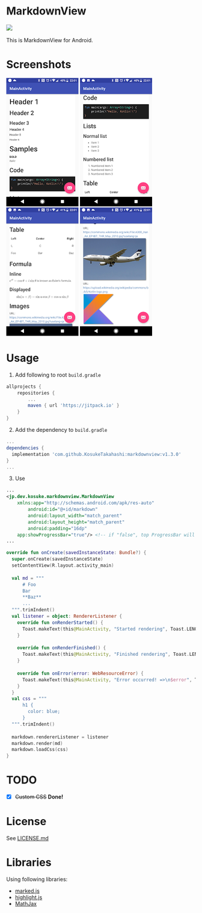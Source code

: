 # MarkdownView
[![](https://jitpack.io/v/KosukeTakahashi/markdownview.svg)](https://jitpack.io/#KosukeTakahashi/markdownview)

This is MarkdownView for Android.

# Screenshots
![img](images/1.png)
![img](images/2.png)
![img](images/3.png)
![img](images/4.png)

# Usage
1. Add following to root `build.gradle`
```groovy
allprojects {
	repositories {
		...
		maven { url 'https://jitpack.io' }
	}
}
```

2. Add the dependency to `build.gradle`
```groovy
...
dependencies {
  implementation 'com.github.KosukeTakahashi:markdownview:v1.3.0'
}
...
```

3. Use
```xml
...
<jp.dev.kosuke.markdownview.MarkdownView
	xmlns:app="http://schemas.android.com/apk/res-auto"
        android:id="@+id/markdown"
        android:layout_width="match_parent"
        android:layout_height="match_parent"
        android:padding="16dp"
	app:showProgressBar="true"/> <!-- if "false", top ProgressBar will not be shown. -->
...
```

```kotlin
override fun onCreate(savedInstanceState: Bundle?) {
  super.onCreate(savedInstanceState)
  setContentView(R.layout.activity_main)

  val md = """
      # Foo
      Bar
      **Baz**
      ...
  """.trimIndent()
  val listener = object: RendererListener {
    override fun onRenderStarted() {
      Toast.makeText(this@MainActivity, "Started rendering", Toast.LENGTH_SHORT).show()
    }
	    
    override fun onRenderFinished() {
      Toast.makeText(this@MainActivity, "Finished rendering", Toast.LENGTH_SHORT).show()
    }
	    
    override fun onError(error: WebResourceError) {
      Toast.makeText(this@MainActivity, "Error occurred! =>\n$error", Toast.LENGTH_LONG).show()
    }
  }
  val css = """
      h1 {
        color: blue;
      }
  """.trimIndent()
  
  markdown.rendererListener = listener
  markdown.render(md)
  markdown.loadCss(css)
}
```

# TODO
- [x] ~~Custom CSS~~ **Done!**

# License
See [LICENSE.md](LICENSE.md)

# Libraries
Using following libraries:
- [marked.js](https://github.com/markedjs/marked)
- [highlight.js](https://github.com/isagalaev/highlight.js)
- [MathJax](https://github.com/mathjax/MathJax)
